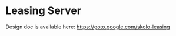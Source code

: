 Leasing Server
==============

Design doc is available here: https://goto.google.com/skolo-leasing

